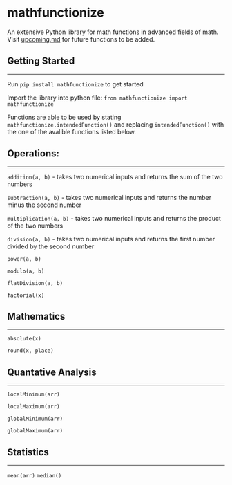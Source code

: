 # mathfunctionize
An extensive Python library for math functions in advanced fields of math. Visit [upcoming.md](upcoming.md) for future functions to be added.

## Getting Started
---
Run ```pip install mathfunctionize``` to get started

Import the library into python file: ```from mathfunctionize import mathfunctionize```

Functions are able to be used by stating ```mathfunctionize.intendedFunction()``` and replacing ```intendedFunction()``` with the one of the avalible functions listed below.

## Operations:
---
```addition(a, b)``` - takes two numerical inputs and returns the sum of the two numbers

```subtraction(a, b)``` - takes two numerical inputs and returns the number minus the second number

```multiplication(a, b)``` - takes two numerical inputs and returns the product of the two numbers

```division(a, b)``` - takes two numerical inputs and returns the first number divided by the second number

```power(a, b)```

```modulo(a, b)```

```flatDivision(a, b)```

```factorial(x)```

## Mathematics
---
```absolute(x)```

```round(x, place)```

## Quantative Analysis
---
```localMinimum(arr)```

```localMaximum(arr)```

```globalMinimum(arr)```

```globalMaximum(arr)```

## Statistics
---
```mean(arr)```
```median()```

